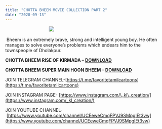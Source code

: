 ```yaml
---
title: "CHOTTA BHEEM MOVIE COLLECTION PART 2"
date: "2020-09-13"
---
```


                                   [![](https://1.bp.blogspot.com/-UyUtBwhcP1I/X1no9x4f8zI/AAAAAAAAAc0/fyVb5zGc3oAZQj5Pnj7AAkQJuPvediYRwCLcBGAsYHQ/s320/chotta{ec34d6f8d01d0ede45b01e6d3eeb5f4ac62af10115d837c4a722207aa6a1b02d}2Bbheem{ec34d6f8d01d0ede45b01e6d3eeb5f4ac62af10115d837c4a722207aa6a1b02d}2Btamil{ec34d6f8d01d0ede45b01e6d3eeb5f4ac62af10115d837c4a722207aa6a1b02d}2Bfree{ec34d6f8d01d0ede45b01e6d3eeb5f4ac62af10115d837c4a722207aa6a1b02d}2Bdownload.jpg)](https://1.bp.blogspot.com/-UyUtBwhcP1I/X1no9x4f8zI/AAAAAAAAAc0/fyVb5zGc3oAZQj5Pnj7AAkQJuPvediYRwCLcBGAsYHQ/s900/chotta{ec34d6f8d01d0ede45b01e6d3eeb5f4ac62af10115d837c4a722207aa6a1b02d}2Bbheem{ec34d6f8d01d0ede45b01e6d3eeb5f4ac62af10115d837c4a722207aa6a1b02d}2Btamil{ec34d6f8d01d0ede45b01e6d3eeb5f4ac62af10115d837c4a722207aa6a1b02d}2Bfree{ec34d6f8d01d0ede45b01e6d3eeb5f4ac62af10115d837c4a722207aa6a1b02d}2Bdownload.jpg)

 Bheem is an extremely brave, strong and intelligent young boy. He often manages to solve everyone’s problems which endears him to the townspeople of Dholakpur.

**CHOTTA BHEEM RISE OF KIRMADA – [DOWNLOAD](https://mega.nz/file/jk8jBJoZ#e7BDXjpBMLQV0p76TOIyxqjmelX3r3eUS1qo0t-A0zA)**

**CHOTTA BHEEM SUPER MAIN HOON BHEEM – [DOWNLOAD](https://mega.nz/file/ft8HlLJB#bPjhsjmdhi6HlpQfFOlaB-65rTmetdeR-5Scv5wRWAQ)**

JOIN TELEGRAM CHANNEL-[https://t.me/favoritetamilcartoons](https://t.me/favoritetamilcartoons)

JOIN INSTAGRAM PAGE- [https://www.instagram.com/\_kl\_creation/](https://www.instagram.com/_kl_creation/)

JOIN YOUTUBE CHANNEL- [https://www.youtube.com/channel/UCEeweCmqFPVJ9SMpgIEt3vw](https://www.youtube.com/channel/UCEeweCmqFPVJ9SMpgIEt3vw)
